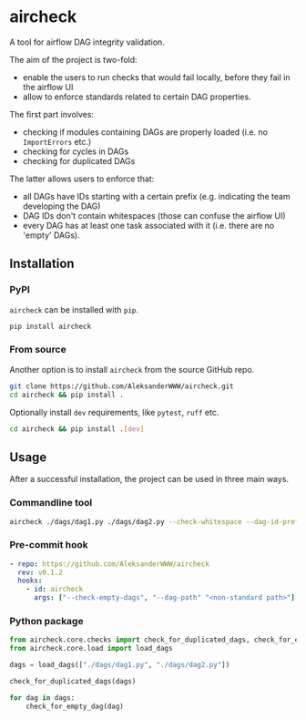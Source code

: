 # aircheck

A tool for airflow DAG integrity validation.

The aim of the project is two-fold:

- enable the users to run checks that would fail locally, before they fail in the airflow UI
- allow to enforce standards related to certain DAG properties.

The first part involves:
- checking if modules containing DAGs are properly loaded (i.e. no `ImportErrors` etc.)
- checking for cycles in DAGs
- checking for duplicated DAGs

The latter allows users to enforce that:
- all DAGs have IDs starting with a certain prefix (e.g. indicating the team developing the DAG)
- DAG IDs don't contain whitespaces (those can confuse the airflow UI)
- every DAG has at least one task associated with it (i.e. there are no 'empty' DAGs).

## Installation

### PyPI

`aircheck` can be installed with `pip`.

```bash
pip install aircheck
```

### From source

Another option is to install `aircheck` from the source GitHub repo.

```bash
git clone https://github.com/AleksanderWWW/aircheck.git
cd aircheck && pip install .
```

Optionally install `dev` requirements, like `pytest`, `ruff` etc.
```bash
cd aircheck && pip install .[dev]
```

## Usage

After a successful installation, the project can be used in three main ways.

### Commandline tool

```bash
aircheck ./dags/dag1.py ./dags/dag2.py --check-whitespace --dag-id-prefix <prefix>
```

### Pre-commit hook

```yaml
- repo: https://github.com/AleksanderWWW/aircheck
  rev: v0.1.2
  hooks:
    - id: aircheck
      args: ["--check-empty-dags", "--dag-path" "<non-standard path>"]
```

### Python package

```python
from aircheck.core.checks import check_for_duplicated_dags, check_for_empty_dag
from aircheck.core.load import load_dags

dags = load_dags(["./dags/dag1.py", "./dags/dag2.py"])

check_for_duplicated_dags(dags)

for dag in dags:
    check_for_empty_dag(dag)
```
